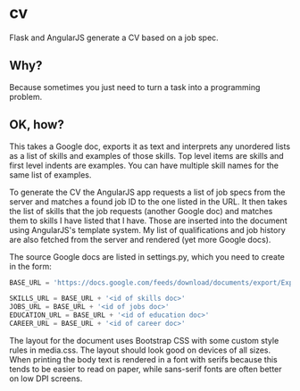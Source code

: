 # cv
Flask and AngularJS generate a CV based on a job spec.

## Why?
Because sometimes you just need to turn a task into a programming problem.

## OK, how?
This takes a Google doc, exports it as text and interprets any unordered lists as a list of skills and examples of those
skills. Top level items are skills and first level indents are examples. You can have multiple skill names for the same
list of examples.

To generate the CV the AngularJS app requests a list of job specs from the server and matches a found job ID to the one
listed in the URL. It then takes the list of skills that the job requests (another Google doc) and matches them to
skills I have listed that I have. Those are inserted into the document using AngularJS's template system. My list of 
qualifications and job history are also fetched from the server and rendered (yet more Google docs).

The source Google docs are listed in settings.py, which you need to create in the form:

```python
BASE_URL = 'https://docs.google.com/feeds/download/documents/export/Export?exportFormat=txt&id='

SKILLS_URL = BASE_URL + '<id of skills doc>'
JOBS_URL = BASE_URL + '<id of jobs doc>'
EDUCATION_URL = BASE_URL + '<id of education doc>'
CAREER_URL = BASE_URL + '<id of career doc>'
```

The layout for the document uses Bootstrap CSS with some custom style rules in media.css. The layout should look good
on devices of all sizes. When printing the body text is rendered in a font with serifs because this tends to be easier
to read on paper, while sans-serif fonts are often better on low DPI screens.
